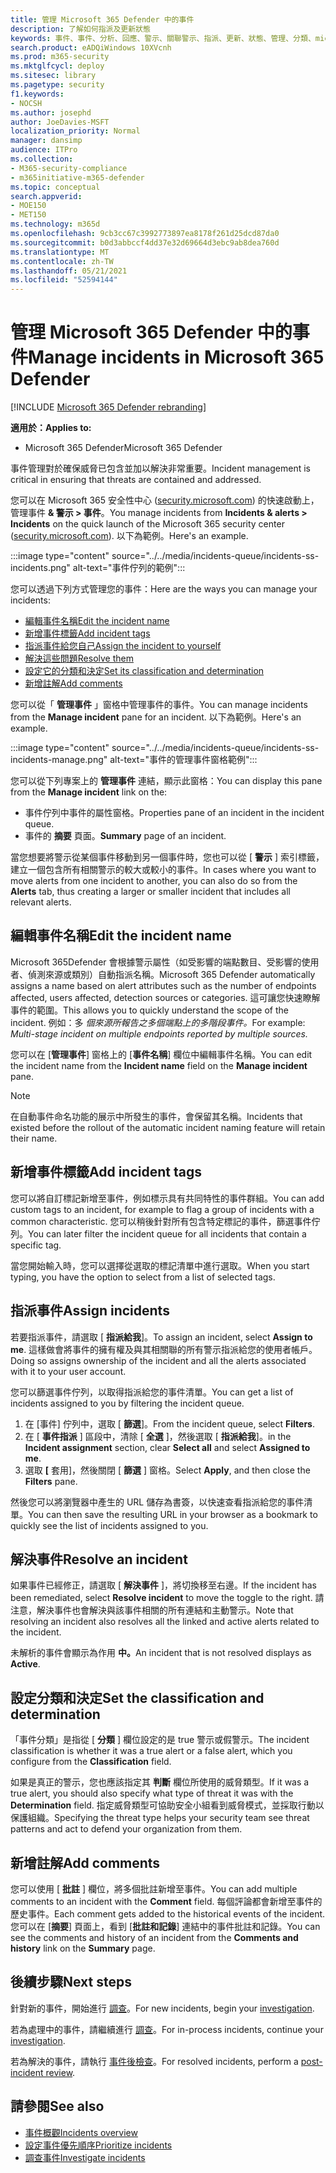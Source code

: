 ```yaml
---
title: 管理 Microsoft 365 Defender 中的事件
description: 了解如何指派及更新狀態
keywords: 事件、事件、分析、回應、警示、關聯警示、指派、更新、狀態、管理、分類、microsoft、365、m365
search.product: eADQiWindows 10XVcnh
ms.prod: m365-security
ms.mktglfcycl: deploy
ms.sitesec: library
ms.pagetype: security
f1.keywords:
- NOCSH
ms.author: josephd
author: JoeDavies-MSFT
localization_priority: Normal
manager: dansimp
audience: ITPro
ms.collection:
- M365-security-compliance
- m365initiative-m365-defender
ms.topic: conceptual
search.appverid:
- MOE150
- MET150
ms.technology: m365d
ms.openlocfilehash: 9cb3cc67c3992773897ea8178f261d25dcd87da0
ms.sourcegitcommit: b0d3abbccf4dd37e32d69664d3ebc9ab8dea760d
ms.translationtype: MT
ms.contentlocale: zh-TW
ms.lasthandoff: 05/21/2021
ms.locfileid: "52594144"
---
```

# <a name="manage-incidents-in-microsoft-365-defender"></a><span data-ttu-id="8ded4-104">管理 Microsoft 365 Defender 中的事件</span><span class="sxs-lookup"><span data-stu-id="8ded4-104">Manage incidents in Microsoft 365 Defender</span></span>

[!INCLUDE [Microsoft 365 Defender rebranding](../includes/microsoft-defender.md)]


<span data-ttu-id="8ded4-105">**適用於：**</span><span class="sxs-lookup"><span data-stu-id="8ded4-105">**Applies to:**</span></span>
- <span data-ttu-id="8ded4-106">Microsoft 365 Defender</span><span class="sxs-lookup"><span data-stu-id="8ded4-106">Microsoft 365 Defender</span></span>

<span data-ttu-id="8ded4-107">事件管理對於確保威脅已包含並加以解決非常重要。</span><span class="sxs-lookup"><span data-stu-id="8ded4-107">Incident management is critical in ensuring that threats are contained and addressed.</span></span>

<span data-ttu-id="8ded4-108">您可以在 Microsoft 365 安全性中心 ([security.microsoft.com](https://security.microsoft.com)) 的快速啟動上，管理事件 **& 警示 > 事件**。</span><span class="sxs-lookup"><span data-stu-id="8ded4-108">You manage incidents from **Incidents & alerts > Incidents** on the quick launch of the Microsoft 365 security center ([security.microsoft.com](https://security.microsoft.com)).</span></span> <span data-ttu-id="8ded4-109">以下為範例。</span><span class="sxs-lookup"><span data-stu-id="8ded4-109">Here's an example.</span></span>

:::image type="content" source="../../media/incidents-queue/incidents-ss-incidents.png" alt-text="事件佇列的範例":::

<span data-ttu-id="8ded4-111">您可以透過下列方式管理您的事件：</span><span class="sxs-lookup"><span data-stu-id="8ded4-111">Here are the ways you can manage your incidents:</span></span>

- [<span data-ttu-id="8ded4-112">編輯事件名稱</span><span class="sxs-lookup"><span data-stu-id="8ded4-112">Edit the incident name</span></span>](#edit-the-incident-name)
- [<span data-ttu-id="8ded4-113">新增事件標籤</span><span class="sxs-lookup"><span data-stu-id="8ded4-113">Add incident tags</span></span>](#add-incident-tags)
- [<span data-ttu-id="8ded4-114">指派事件給您自己</span><span class="sxs-lookup"><span data-stu-id="8ded4-114">Assign the incident to yourself</span></span>](#assign-incidents)
- [<span data-ttu-id="8ded4-115">解決這些問題</span><span class="sxs-lookup"><span data-stu-id="8ded4-115">Resolve them</span></span>](#resolve-an-incident)
- [<span data-ttu-id="8ded4-116">設定它的分類和決定</span><span class="sxs-lookup"><span data-stu-id="8ded4-116">Set its classification and determination</span></span>](#set-the-classification-and-determination)
- [<span data-ttu-id="8ded4-117">新增註解</span><span class="sxs-lookup"><span data-stu-id="8ded4-117">Add comments</span></span>](#add-comments)

<span data-ttu-id="8ded4-118">您可以從「 **管理事件** 」窗格中管理事件的事件。</span><span class="sxs-lookup"><span data-stu-id="8ded4-118">You can manage incidents from the **Manage incident** pane for an incident.</span></span> <span data-ttu-id="8ded4-119">以下為範例。</span><span class="sxs-lookup"><span data-stu-id="8ded4-119">Here's an example.</span></span>

:::image type="content" source="../../media/incidents-queue/incidents-ss-incidents-manage.png" alt-text="事件的管理事件窗格範例":::

<span data-ttu-id="8ded4-121">您可以從下列專案上的 **管理事件** 連結，顯示此窗格：</span><span class="sxs-lookup"><span data-stu-id="8ded4-121">You can display this pane from the **Manage incident** link on the:</span></span>

- <span data-ttu-id="8ded4-122">事件佇列中事件的屬性窗格。</span><span class="sxs-lookup"><span data-stu-id="8ded4-122">Properties pane of an incident in the incident queue.</span></span>
- <span data-ttu-id="8ded4-123">事件的 **摘要** 頁面。</span><span class="sxs-lookup"><span data-stu-id="8ded4-123">**Summary** page of an incident.</span></span>

<span data-ttu-id="8ded4-124">當您想要將警示從某個事件移動到另一個事件時，您也可以從 [ **警示** ] 索引標籤，建立一個包含所有相關警示的較大或較小的事件。</span><span class="sxs-lookup"><span data-stu-id="8ded4-124">In cases where you want to move alerts from one incident to another, you can also do so from the **Alerts** tab, thus creating a larger or smaller incident that includes all relevant alerts.</span></span>

## <a name="edit-the-incident-name"></a><span data-ttu-id="8ded4-125">編輯事件名稱</span><span class="sxs-lookup"><span data-stu-id="8ded4-125">Edit the incident name</span></span>

<span data-ttu-id="8ded4-126">Microsoft 365Defender 會根據警示屬性（如受影響的端點數目、受影響的使用者、偵測來源或類別）自動指派名稱。</span><span class="sxs-lookup"><span data-stu-id="8ded4-126">Microsoft 365 Defender automatically assigns a name based on alert attributes such as the number of endpoints affected, users affected, detection sources or categories.</span></span> <span data-ttu-id="8ded4-127">這可讓您快速瞭解事件的範圍。</span><span class="sxs-lookup"><span data-stu-id="8ded4-127">This allows you to quickly understand the scope of the incident.</span></span> <span data-ttu-id="8ded4-128">例如：多 *個來源所報告之多個端點上的多階段事件。*</span><span class="sxs-lookup"><span data-stu-id="8ded4-128">For example: *Multi-stage incident on multiple endpoints reported by multiple sources.*</span></span>

<span data-ttu-id="8ded4-129">您可以在 [**管理事件**] 窗格上的 [**事件名稱**] 欄位中編輯事件名稱。</span><span class="sxs-lookup"><span data-stu-id="8ded4-129">You can edit the incident name from the **Incident name** field on the **Manage incident** pane.</span></span>

> [!NOTE]
> <span data-ttu-id="8ded4-130">在自動事件命名功能的展示中所發生的事件，會保留其名稱。</span><span class="sxs-lookup"><span data-stu-id="8ded4-130">Incidents that existed before the rollout of the automatic incident naming feature will retain their name.</span></span>

## <a name="add-incident-tags"></a><span data-ttu-id="8ded4-131">新增事件標籤</span><span class="sxs-lookup"><span data-stu-id="8ded4-131">Add incident tags</span></span>

<span data-ttu-id="8ded4-132">您可以將自訂標記新增至事件，例如標示具有共同特性的事件群組。</span><span class="sxs-lookup"><span data-stu-id="8ded4-132">You can add custom tags to an incident, for example to flag a group of incidents with a common characteristic.</span></span> <span data-ttu-id="8ded4-133">您可以稍後針對所有包含特定標記的事件，篩選事件佇列。</span><span class="sxs-lookup"><span data-stu-id="8ded4-133">You can later filter the incident queue for all incidents that contain a specific tag.</span></span>

<span data-ttu-id="8ded4-134">當您開始輸入時，您可以選擇從選取的標記清單中進行選取。</span><span class="sxs-lookup"><span data-stu-id="8ded4-134">When you start typing, you have the option to select from a list of selected tags.</span></span>

## <a name="assign-incidents"></a><span data-ttu-id="8ded4-135">指派事件</span><span class="sxs-lookup"><span data-stu-id="8ded4-135">Assign incidents</span></span>

<span data-ttu-id="8ded4-136">若要指派事件，請選取 [ **指派給我**]。</span><span class="sxs-lookup"><span data-stu-id="8ded4-136">To assign an incident, select **Assign to me**.</span></span> <span data-ttu-id="8ded4-137">這樣做會將事件的擁有權及與其相關聯的所有警示指派給您的使用者帳戶。</span><span class="sxs-lookup"><span data-stu-id="8ded4-137">Doing so assigns ownership of the incident and all the alerts associated with it to your user account.</span></span>

<span data-ttu-id="8ded4-138">您可以篩選事件佇列，以取得指派給您的事件清單。</span><span class="sxs-lookup"><span data-stu-id="8ded4-138">You can get a list of incidents assigned to you by filtering the incident queue.</span></span> 

1. <span data-ttu-id="8ded4-139">在 [事件] 佇列中，選取 [ **篩選**]。</span><span class="sxs-lookup"><span data-stu-id="8ded4-139">From the incident queue, select **Filters**.</span></span>
2. <span data-ttu-id="8ded4-140">在 [ **事件指派** ] 區段中，清除 [ **全選** ]，然後選取 [ **指派給我**]。</span><span class="sxs-lookup"><span data-stu-id="8ded4-140">in the **Incident assignment** section, clear **Select all** and select **Assigned to me**.</span></span>
3. <span data-ttu-id="8ded4-141">選取 **[** 套用]，然後關閉 [ **篩選** ] 窗格。</span><span class="sxs-lookup"><span data-stu-id="8ded4-141">Select **Apply**, and then close the **Filters** pane.</span></span>

<span data-ttu-id="8ded4-142">然後您可以將瀏覽器中產生的 URL 儲存為書簽，以快速查看指派給您的事件清單。</span><span class="sxs-lookup"><span data-stu-id="8ded4-142">You can then save the resulting URL in your browser as a bookmark to quickly see the list of incidents assigned to you.</span></span>

## <a name="resolve-an-incident"></a><span data-ttu-id="8ded4-143">解決事件</span><span class="sxs-lookup"><span data-stu-id="8ded4-143">Resolve an incident</span></span>

<span data-ttu-id="8ded4-144">如果事件已經修正，請選取 [ **解決事件** ]，將切換移至右邊。</span><span class="sxs-lookup"><span data-stu-id="8ded4-144">If the incident has been remediated, select **Resolve incident** to move the toggle to the right.</span></span> <span data-ttu-id="8ded4-145">請注意，解決事件也會解決與該事件相關的所有連結和主動警示。</span><span class="sxs-lookup"><span data-stu-id="8ded4-145">Note that resolving an incident also resolves all the linked and active alerts related to the incident.</span></span>

<span data-ttu-id="8ded4-146">未解析的事件會顯示為作用 **中。**</span><span class="sxs-lookup"><span data-stu-id="8ded4-146">An incident that is not resolved displays as **Active**.</span></span>

## <a name="set-the-classification-and-determination"></a><span data-ttu-id="8ded4-147">設定分類和決定</span><span class="sxs-lookup"><span data-stu-id="8ded4-147">Set the classification and determination</span></span>

<span data-ttu-id="8ded4-148">「事件分類」是指從 [ **分類** ] 欄位設定的是 true 警示或假警示。</span><span class="sxs-lookup"><span data-stu-id="8ded4-148">The incident classification is whether it was a true alert or a false alert, which you configure from the **Classification** field.</span></span> 

<span data-ttu-id="8ded4-149">如果是真正的警示，您也應該指定其 **判斷** 欄位所使用的威脅類型。</span><span class="sxs-lookup"><span data-stu-id="8ded4-149">If it was a true alert, you should also specify what type of threat it was with the **Determination** field.</span></span> <span data-ttu-id="8ded4-150">指定威脅類型可協助安全小組看到威脅模式，並採取行動以保護組織。</span><span class="sxs-lookup"><span data-stu-id="8ded4-150">Specifying the threat type helps your security team see threat patterns and act to defend your organization from them.</span></span> 

## <a name="add-comments"></a><span data-ttu-id="8ded4-151">新增註解</span><span class="sxs-lookup"><span data-stu-id="8ded4-151">Add comments</span></span>

<span data-ttu-id="8ded4-152">您可以使用 [ **批註** ] 欄位，將多個批註新增至事件。</span><span class="sxs-lookup"><span data-stu-id="8ded4-152">You can add multiple comments to an incident with the **Comment** field.</span></span> <span data-ttu-id="8ded4-153">每個評論都會新增至事件的歷史事件。</span><span class="sxs-lookup"><span data-stu-id="8ded4-153">Each comment gets added to the historical events of the incident.</span></span> <span data-ttu-id="8ded4-154">您可以在 [**摘要**] 頁面上，看到 [**批註和記錄**] 連結中的事件批註和記錄。</span><span class="sxs-lookup"><span data-stu-id="8ded4-154">You can see the comments and history of an incident from the **Comments and history** link on the **Summary** page.</span></span>

## <a name="next-steps"></a><span data-ttu-id="8ded4-155">後續步驟</span><span class="sxs-lookup"><span data-stu-id="8ded4-155">Next steps</span></span>

<span data-ttu-id="8ded4-156">針對新的事件，開始進行 [調查](investigate-incidents.md)。</span><span class="sxs-lookup"><span data-stu-id="8ded4-156">For new incidents, begin your [investigation](investigate-incidents.md).</span></span>

<span data-ttu-id="8ded4-157">若為處理中的事件，請繼續進行 [調查](investigate-incidents.md)。</span><span class="sxs-lookup"><span data-stu-id="8ded4-157">For in-process incidents, continue your [investigation](investigate-incidents.md).</span></span>

<span data-ttu-id="8ded4-158">若為解決的事件，請執行 [事件後檢查](first-incident-post.md)。</span><span class="sxs-lookup"><span data-stu-id="8ded4-158">For resolved incidents, perform a [post-incident review](first-incident-post.md).</span></span>

## <a name="see-also"></a><span data-ttu-id="8ded4-159">請參閱</span><span class="sxs-lookup"><span data-stu-id="8ded4-159">See also</span></span>

- [<span data-ttu-id="8ded4-160">事件概觀</span><span class="sxs-lookup"><span data-stu-id="8ded4-160">Incidents overview</span></span>](incidents-overview.md)
- [<span data-ttu-id="8ded4-161">設定事件優先順序</span><span class="sxs-lookup"><span data-stu-id="8ded4-161">Prioritize incidents</span></span>](incident-queue.md)
- [<span data-ttu-id="8ded4-162">調查事件</span><span class="sxs-lookup"><span data-stu-id="8ded4-162">Investigate incidents</span></span>](investigate-incidents.md)
